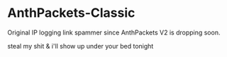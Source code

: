 # AnthPackets-Classic
Original IP logging link spammer since AnthPackets V2 is dropping soon.


steal my shit & i'll show up under your bed tonight
